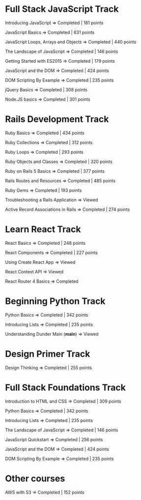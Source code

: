 # Full Stack JavaScript Track

Introducing JavaScript => Completed | 181 points

JavaScript Basics => Completed | 631 points

JavaScript Loops, Arrays and Objects => Completed | 440 points

The Landscape of JavaScript => Completed | 146 points

Getting Started with ES2015 => Completed | 179 points

JavaScript and the DOM => Completed | 424 points

DOM Scripting By Example => Completed | 235 points

jQuery Basics => Completed | 308 points

Node.JS basics => Completed | 301 points

# Rails Development Track

Ruby Basics => Completed | 434 points

Ruby Collections => Completed | 312 points

Ruby Loops => Completed | 293 points

Ruby Objects and Classes => Completed | 320 points

Ruby on Rails 5 Basics => Completed | 377 points                                                                         

Rails Routes and Resources => Completed | 485 points

Ruby Gems => Completed | 193 points

Troubleshooting a Rails Application => Viewed

Active Record Associations in Rails => Completed | 274 points

# Learn React Track

React Basics => Completed | 248 points

React Components => Completed | 227 points

Using Create React App => Viewed

React Context API => Viewed

React Router 4 Basics => Completed

# Beginning Python Track 

Python Basics => Completed | 342 points

Introducing Lists => Completed | 235 points

Understanding Dunder Main (__main__) => Viewed

# Design Primer Track

Design Thinking => Completed | 255 points

# Full Stack Foundations Track

Introduction to HTML and CSS => Completed | 309 points

Python Basics => Completed | 342 points

Introducing Lists => Completed | 235 points

The Landscape of JavaScript => Completed | 146 points

JavaScript Quickstart => Completed | 256 points

JavaScript and the DOM => Completed | 424 points

DOM Scripting By Example => Completed | 235 points

# Other courses 

AWS with S3 => Completed | 152 points
